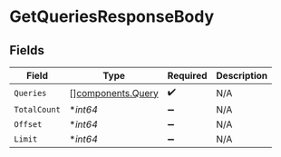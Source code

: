# GetQueriesResponseBody


## Fields

| Field                                                  | Type                                                   | Required                                               | Description                                            |
| ------------------------------------------------------ | ------------------------------------------------------ | ------------------------------------------------------ | ------------------------------------------------------ |
| `Queries`                                              | [][components.Query](../../models/components/query.md) | :heavy_check_mark:                                     | N/A                                                    |
| `TotalCount`                                           | **int64*                                               | :heavy_minus_sign:                                     | N/A                                                    |
| `Offset`                                               | **int64*                                               | :heavy_minus_sign:                                     | N/A                                                    |
| `Limit`                                                | **int64*                                               | :heavy_minus_sign:                                     | N/A                                                    |